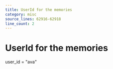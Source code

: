 ```yaml
---
title: UserId for the memories
category: misc
source_lines: 62916-62918
line_count: 2
---
```


# UserId for the memories
user_id = "ava"
